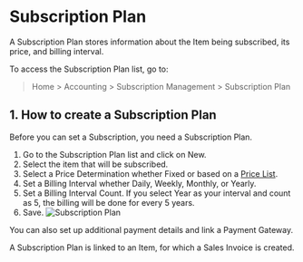 <!-- add-breadcrumbs -->
# Subscription Plan

A Subscription Plan stores information about the Item being subscribed, its price, and billing interval.

To access the Subscription Plan list, go to:
> Home > Accounting > Subscription Management > Subscription Plan

## 1. How to create a Subscription Plan
Before you can set a Subscription, you need a Subscription Plan.

1. Go to the Subscription Plan list and click on New.
1. Select the item that will be subscribed.
1. Select a Price Determination whether Fixed or based on a [Price List](/docs/user/manual/en/stock/price-lists).
1. Set a Billing Interval whether Daily, Weekly, Monthly, or Yearly.
1. Set a Billing Interval Count. If you select Year as your interval and count as 5, the billing will be done for every 5 years.
1. Save.
    ![Subscription Plan](/docs/v12/assets/img/accounts/subscription-plan.png)

You can also set up additional payment details and link a Payment Gateway.

A Subscription Plan is linked to an Item, for which a Sales Invoice is created.
